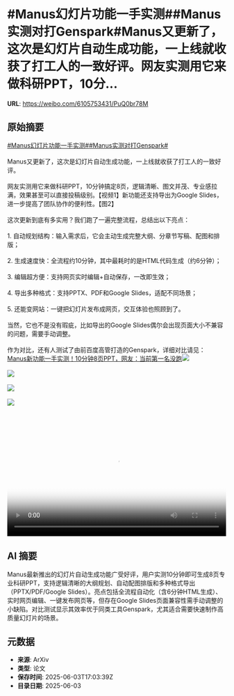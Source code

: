 # #Manus幻灯片功能一手实测##Manus实测对打Genspark#Manus又更新了，这次是幻灯片自动生成功能，一上线就收获了打工人的一致好评。网友实测用它来做科研PPT，10分...

**URL**: https://weibo.com/6105753431/PuQ0br78M

## 原始摘要

<a href="https://m.weibo.cn/search?containerid=231522type%3D1%26t%3D10%26q%3D%23Manus%E5%B9%BB%E7%81%AF%E7%89%87%E5%8A%9F%E8%83%BD%E4%B8%80%E6%89%8B%E5%AE%9E%E6%B5%8B%23&amp;extparam=%23Manus%E5%B9%BB%E7%81%AF%E7%89%87%E5%8A%9F%E8%83%BD%E4%B8%80%E6%89%8B%E5%AE%9E%E6%B5%8B%23" data-hide=""><span class="surl-text">#Manus幻灯片功能一手实测#</span></a><a href="https://m.weibo.cn/search?containerid=231522type%3D1%26t%3D10%26q%3D%23Manus%E5%AE%9E%E6%B5%8B%E5%AF%B9%E6%89%93Genspark%23&amp;extparam=%23Manus%E5%AE%9E%E6%B5%8B%E5%AF%B9%E6%89%93Genspark%23" data-hide=""><span class="surl-text">#Manus实测对打Genspark#</span></a><br><br>Manus又更新了，这次是幻灯片自动生成功能，一上线就收获了打工人的一致好评。<br><br>网友实测用它来做科研PPT，10分钟搞定8页，逻辑清晰、图文并茂、专业感拉满，效果甚至可以直接投稿级别。【视频1】新功能还支持导出为Google Slides，进一步提高了团队协作的便利性。【图2】<br><br>这次更新到底有多实用？我们跑了一遍完整流程，总结出以下亮点：<br><br>1. 自动规划结构：输入需求后，它会主动生成完整大纲、分章节写稿、配图和排版；<br><br>2. 生成速度快：全流程约10分钟，其中最耗时的是HTML代码生成（约6分钟）；<br><br>3. 编辑超方便：支持网页实时编辑+自动保存，一改即生效；<br><br>4. 导出多种格式：支持PPTX、PDF和Google Slides，适配不同场景；<br><br>5. 还能变网站：一键把幻灯片发布成网页，交互体验也照顾到了。<br><br>当然，它也不是没有瑕疵，比如导出的Google Slides偶尔会出现页面大小不兼容的问题，需要手动调整。<br><br>作为对比，还有人测试了由前百度高管打造的Genspark，详细对比请见：<a href="https://weibo.cn/sinaurl?u=https%3A%2F%2Fmp.weixin.qq.com%2Fs%2FZz3IwC-bLwKMTP16pyUCag" data-hide=""><span class="url-icon"><img style="width: 1rem;height: 1rem" src="https://h5.sinaimg.cn/upload/2015/09/25/3/timeline_card_small_web_default.png" referrerpolicy="no-referrer"></span><span class="surl-text">Manus新功能一手实测！10分钟8页PPT，网友：当前第一名没跑</span></a><img style="" src="https://tvax1.sinaimg.cn/large/006Fd7o3ly1i22929smx1j31hm0u0jsd.jpg" referrerpolicy="no-referrer"><br><br><img style="" src="https://tvax3.sinaimg.cn/large/006Fd7o3gy1i228wrh4bkj30m60eoac3.jpg" referrerpolicy="no-referrer"><br><br><img style="" src="https://tvax4.sinaimg.cn/large/006Fd7o3ly1i2292h86rkj30uu0u0tac.jpg" referrerpolicy="no-referrer"><br><br><img style="" src="https://tvax3.sinaimg.cn/large/006Fd7o3gy1i2290wtkg0j30wr0sl4ae.jpg" referrerpolicy="no-referrer"><br><br><br clear="both"><div style="clear: both"></div><video controls="controls" poster="https://tvax3.sinaimg.cn/orj480/006Fd7o3ly1i22929xdl1j31hm0u0jsd.jpg" style="width: 100%"><source src="https://f.video.weibocdn.com/o0/6BMWe4ymlx08oKNH8Ybm01041200bH6O0E010.mp4?label=mp4_720p&amp;template=1284x720.25.0&amp;ori=0&amp;ps=1CwnkDw1GXwCQx&amp;Expires=1748973519&amp;ssig=7Ju3AIDtw3&amp;KID=unistore,video"><source src="https://f.video.weibocdn.com/o0/BV90teWTlx08oKNGz6yI010412005mFq0E010.mp4?label=mp4_hd&amp;template=856x480.25.0&amp;ori=0&amp;ps=1CwnkDw1GXwCQx&amp;Expires=1748973519&amp;ssig=Daq090OLs2&amp;KID=unistore,video"><source src="https://f.video.weibocdn.com/o0/G9Vlhebwlx08oKNGYKGI010412003pLG0E010.mp4?label=mp4_ld&amp;template=640x360.25.0&amp;ori=0&amp;ps=1CwnkDw1GXwCQx&amp;Expires=1748973519&amp;ssig=lOFL4KftJq&amp;KID=unistore,video"><p>视频无法显示，请前往<a href="https://video.weibo.com/show?fid=1034%3A5173496322392118" target="_blank" rel="noopener noreferrer">微博视频</a>观看。</p></video>

## AI 摘要

Manus最新推出的幻灯片自动生成功能广受好评，用户实测10分钟即可生成8页专业科研PPT，支持逻辑清晰的大纲规划、自动配图排版和多种格式导出（PPTX/PDF/Google Slides）。亮点包括全流程自动化（含6分钟HTML生成）、实时网页编辑、一键发布网页等，但存在Google Slides页面兼容性需手动调整的小缺陷。对比测试显示其效率优于同类工具Genspark，尤其适合需要快速制作高质量幻灯片的场景。

## 元数据

- **来源**: ArXiv
- **类型**: 论文
- **保存时间**: 2025-06-03T17:03:39Z
- **目录日期**: 2025-06-03
